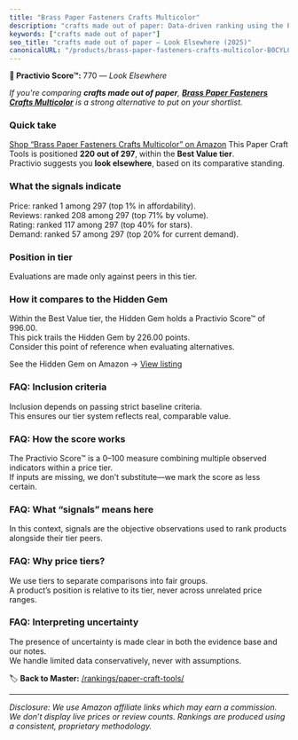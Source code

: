 ```yaml
---
title: "Brass Paper Fasteners Crafts Multicolor"
description: "crafts made out of paper: Data-driven ranking using the Practivio Score™. Positioned by quality, value, demand, findability, momentum."
keywords: ["crafts made out of paper"]
seo_title: "crafts made out of paper — Look Elsewhere (2025)"
canonicalURL: "/products/brass-paper-fasteners-crafts-multicolor-B0CYLCKFBY/"
---
```


**🚫 Practivio Score™:** 770 — _Look Elsewhere_


*If you're comparing **crafts made out of paper**, **[Brass Paper Fasteners Crafts Multicolor](https://www.amazon.com/dp/B0CYLCKFBY?tag=practivio-20)** is a strong alternative to put on your shortlist.*
### Quick take
[Shop “Brass Paper Fasteners Crafts Multicolor” on Amazon](https://www.amazon.com/dp/B0CYLCKFBY?tag=practivio-20)
This Paper Craft Tools is positioned **220 out of 297**, within the **Best Value tier**.  
Practivio suggests you **look elsewhere**, based on its comparative standing.

### What the signals indicate
Price: ranked 1 among 297 (top 1% in affordability).  
Reviews: ranked 208 among 297 (top 71% by volume).  
Rating: ranked 117 among 297 (top 40% for stars).  
Demand: ranked 57 among 297 (top 20% for current demand).

### Position in tier
Evaluations are made only against peers in this tier.

### How it compares to the Hidden Gem
Within the Best Value tier, the Hidden Gem holds a Practivio Score™ of 996.00.  
This pick trails the Hidden Gem by 226.00 points.  
Consider this point of reference when evaluating alternatives.  

See the Hidden Gem on Amazon → [View listing](https://www.amazon.com/dp/B002YIP97K?tag=practivio-20)

### FAQ: Inclusion criteria
Inclusion depends on passing strict baseline criteria.  
This ensures our tier system reflects real, comparable value.

### FAQ: How the score works
The Practivio Score™ is a 0–100 measure combining multiple observed indicators within a price tier.  
If inputs are missing, we don’t substitute—we mark the score as less certain.

### FAQ: What “signals” means here
In this context, signals are the objective observations used to rank products alongside their tier peers.

### FAQ: Why price tiers?
We use tiers to separate comparisons into fair groups.  
A product’s position is relative to its tier, never across unrelated price ranges.

### FAQ: Interpreting uncertainty
The presence of uncertainty is made clear in both the evidence base and our notes.  
We handle limited data conservatively, never with assumptions.


🏷️ **Back to Master:** [/rankings/paper-craft-tools/](/rankings/paper-craft-tools/)

---
_Disclosure: We use Amazon affiliate links which may earn a commission. We don’t display live prices or review counts. Rankings are produced using a consistent, proprietary methodology._
